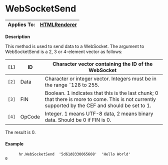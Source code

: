 




<h1 class="heading"><span class="name">WebSocketSend</span></h1>

| Applies To: | [HTMLRenderer](./htmlrenderer.md) |
| --- | ---  |


**Description**


This method is used to send data to a WebSocket. The argument to WebSocketSend is a 2, 3 or 4-element vector as follows:


| `[1]` | ID | Character vector containing the ID of the WebSocket |
| --- | --- | ---  |
| `[2]` | Data | Character or integer vector. Integers must be in the range ¯128 to 255. |
| `[3]` | FIN | Boolean. 1 indicates that this is the last chunk; 0 that there is more to come.  This is not currently supported by the CEF and should be set to 1. |
| `[4]` | OpCode | Integer. 1 means UTF-8 data, 2 means binary data. Should be 0 if FIN is 0. |


The result is 0.

#### Example
```apl
      hr.WebSocketSend  '5d61d8330065608'  'Hello World'
0
```




